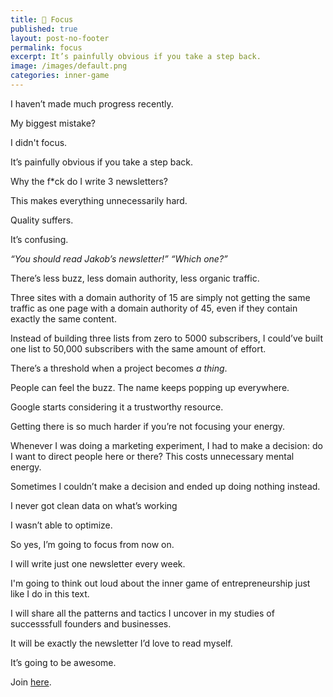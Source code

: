 ```yaml
---
title: 🧠 Focus
published: true
layout: post-no-footer
permalink: focus
excerpt: It’s painfully obvious if you take a step back.
image: /images/default.png
categories: inner-game
---
```


I haven’t made much progress recently. 

My biggest mistake? 

I didn't focus. 

It’s painfully obvious if you take a step back.

Why the f*ck do I write 3 newsletters?

This makes everything unnecessarily hard.

Quality suffers. 

It’s confusing.

*“You should read Jakob’s newsletter!” “Which one?”*

There’s less buzz, less domain authority, less organic traffic. 

Three sites with a domain authority of 15 are simply not getting the same traffic as one page with a domain authority of 45, even if they contain exactly the same content. 

Instead of building three lists from zero to 5000 subscribers, I could’ve built one list to 50,000 subscribers with the same amount of effort. 

There’s a threshold when a project becomes *a thing*. 

People can feel the buzz. The name keeps popping up everywhere.

Google starts considering it a trustworthy resource.

Getting there is so much harder if you’re not focusing your energy.

Whenever I was doing a marketing experiment, I had to make a decision: do I want to direct people here or there? This costs unnecessary mental energy. 

Sometimes I couldn’t make a decision and ended up doing nothing instead.

I never got clean data on what’s working

I wasn’t able to optimize.

So yes, I’m going to focus from now on. 

I will write just one newsletter every week. 

I'm going to think out loud about the inner game of entrepreneurship just like I do in this text. 

I will share all the patterns and tactics I uncover in my studies of successsfull founders and businesses. 

It will be exactly the newsletter I’d love to read myself. 

It’s going to be awesome.

Join [here](https://playpermissionless.substack.com).


